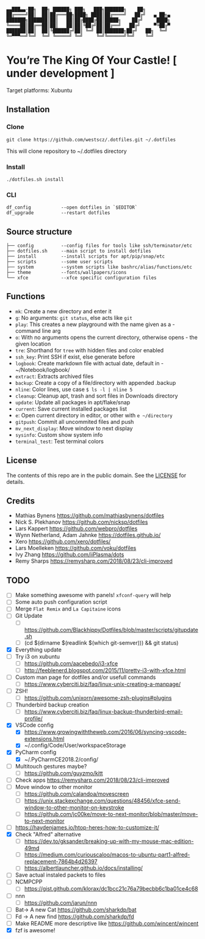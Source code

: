     ▄▄███▄▄·██╗  ██╗ ██████╗ ███╗   ███╗███████╗    ██╗
    ██╔════╝██║  ██║██╔═══██╗████╗ ████║██╔════╝   ██╔╝   ▄ ██╗▄
    ███████╗███████║██║   ██║██╔████╔██║█████╗    ██╔╝     ████╗
    ╚════██║██╔══██║██║   ██║██║╚██╔╝██║██╔══╝   ██╔╝     ▀╚██╔▀
    ███████║██║  ██║╚██████╔╝██║ ╚═╝ ██║███████╗██╔╝   ██╗  ╚═╝
    ╚═▀▀▀══╝╚═╝  ╚═╝ ╚═════╝ ╚═╝     ╚═╝╚══════╝╚═╝    ╚═╝

# You’re The King Of Your Castle! [ under development ]

Target platforms: Xubuntu

## Installation

### Clone

    git clone https://github.com/westscz/.dotfiles.git ~/.dotfiles

This will clone repository to ~/.dotfiles directory

### Install

    ./dotfiles.sh install

### CLI

    df_config           --open dotfiles in `$EDITOR`
    df_upgrade          --restart dotfiles

## Source structure

    ├── config          --config files for tools like ssh/terminator/etc
    ├── dotfiles.sh     --main script to install dotfiles
    ├── install         --install scripts for apt/pip/snap/etc
    ├── scripts         --some user scripts
    ├── system          --system scripts like bashrc/alias/functions/etc
    ├── theme           --fonts/wallpapers/icons
    └── xfce            --xfce specific configuration files

## Functions

- `mk`: Create a new directory and enter it
- `g`: No arguments: `git status`, else acts like `git`
- `play`: This creates a new playground with the name given as a - command line arg
- `o`: With no arguments opens the current directory, otherwise opens - the given location
- `tre`: Shorthand for `tree` with hidden files and color enabled
- `ssh_key`: Print SSH if exist, else generate before
- `logbook`: Create markdown file with actual date, default in - ~/Notebook/logbook/
- `extract`: Extracts archived files
- `backup`: Create a copy of a file/directory with appended .backup
- `nline`: Color lines,  use case `$ ls -l | nline 5`
- `cleanup`: Cleanup apt, trash and sort files in Downloads directory
- `update`: Update all packages in apt/flake/snap
- `current`: Save current installed packages list
- `e`: Open current directory in editor, or other with `e ~/directory`
- `gitpush`: Commit all uncommited files and push
- `mv_next_display`: Move window to next display
- `sysinfo`: Custom show system info
- `terminal_test`: Test terminal colors

## License

The contents of this repo are in the public domain. See the [LICENSE](LICENSE.md) for details.

## Credits

- Mathias Bynens <https://github.com/mathiasbynens/dotfiles>
- Nick S. Plekhanov <https://github.com/nicksp/dotfiles>
- Lars Kappert <https://github.com/webpro/dotfiles>
- Wynn Netherland, Adam Jahnke <https://dotfiles.github.io/>
- Xero <https://github.com/xero/dotfiles/>
- Lars Moelleken <https://github.com/voku/dotfiles>
- Ivy Zhang <https://github.com/iiPlasma/dots>
- Remy Sharps <https://remysharp.com/2018/08/23/cli-improved>

## TODO

- [ ] Make something awesome with panels! `xfconf-query` will help
- [ ] Some auto push configuration script
- [ ] Merge `Flat Remix` and `La Capitaine` icons
- [ ] Git Update
  - [ ] <https://github.com/Blackhippy/Dotfiles/blob/master/scripts/gitupdate.sh>
  - [ ] (cd $(dirname $(readlink $(which git-semver))) && git status)
- [x] Everything update
- [ ] Try i3 on xubuntu
  - [ ] <https://github.com/aacebedo/i3-xfce>
  - [ ] <http://feeblenerd.blogspot.com/2015/11/pretty-i3-with-xfce.html>
- [ ] Custom man page for dotfiles and/or usefull commands
  - [ ] <https://www.cyberciti.biz/faq/linux-unix-creating-a-manpage/>
- [ ] ZSH!
  - [ ] https://github.com/unixorn/awesome-zsh-plugins#plugins
- [ ] Thunderbird backup creation
  - [ ] https://www.cyberciti.biz/faq/linux-backup-thunderbird-email-profile/
- [x] VSCode config
  - [x] https://www.growingwiththeweb.com/2016/06/syncing-vscode-extensions.html
  - [x] ~/.config/Code/User/workspaceStorage
- [x] PyCharm config
  - [x] ~/.PyCharmCE2018.2/config/
- [ ] Multitouch gestures maybe?
  - [ ] https://github.com/guyzmo/kitt
- [ ] Check apps <https://remysharp.com/2018/08/23/cli-improved>
- [ ] Move window to other monitor
    - [ ] https://github.com/calandoa/movescreen
    - [ ] https://unix.stackexchange.com/questions/48456/xfce-send-window-to-other-monitor-on-keystroke
    - [ ] https://github.com/jc00ke/move-to-next-monitor/blob/master/move-to-next-monitor
- [ ] https://haydenjames.io/htop-heres-how-to-customize-it/
- [x] Check "Alfred" alternative
    - [ ] https://dev.to/gksander/breaking-up-with-my-mouse-mac-edition-49md
    - [ ] https://medium.com/curiouscaloo/macos-to-ubuntu-part1-alfred-replacement-7864b4d26397
    - [ ] https://albertlauncher.github.io/docs/installing/
- [ ] Save actual instaled packets to files
- [ ] NCMPCPP
    - [ ] https://gist.github.com/klorax/dc1bcc21c76a79becbb6c1ba01ce4c68
- [ ] nnn
    - [ ] https://github.com/jarun/nnn
- [ ] Bat-> A new Cat https://github.com/sharkdp/bat
- [ ] Fd -> A new find https://github.com/sharkdp/fd
- [ ] Make README more descriptive like https://github.com/wincent/wincent
- [x] fzf is awesome!